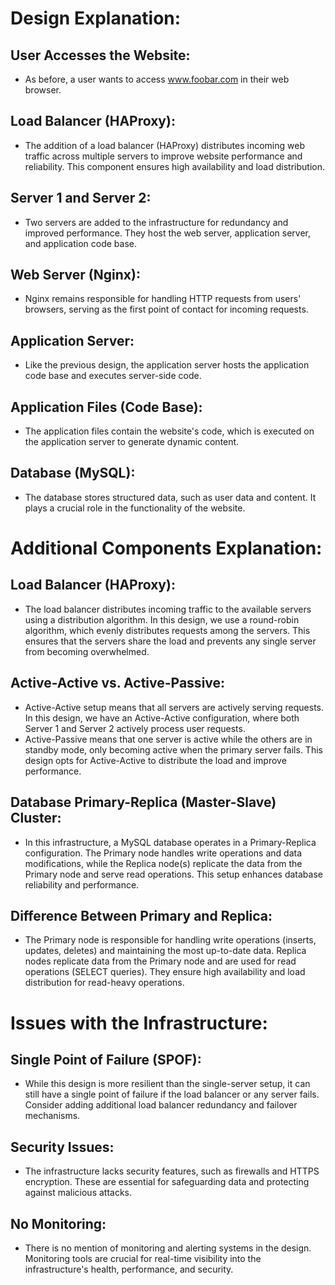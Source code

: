 # Design Explanation:

## User Accesses the Website:

* As before, a user wants to access www.foobar.com in their web browser.

## Load Balancer (HAProxy):

* The addition of a load balancer (HAProxy) distributes incoming web traffic across multiple servers to improve website performance and reliability. This component ensures high availability and load distribution.

## Server 1 and Server 2:

* Two servers are added to the infrastructure for redundancy and improved performance. They host the web server, application server, and application code base.

## Web Server (Nginx):

* Nginx remains responsible for handling HTTP requests from users' browsers, serving as the first point of contact for incoming requests.

## Application Server:

* Like the previous design, the application server hosts the application code base and executes server-side code.

## Application Files (Code Base):

* The application files contain the website's code, which is executed on the application server to generate dynamic content.

## Database (MySQL):

* The database stores structured data, such as user data and content. It plays a crucial role in the functionality of the website.

# Additional Components Explanation:

## Load Balancer (HAProxy): 

* The load balancer distributes incoming traffic to the available servers using a distribution algorithm. In this design, we use a round-robin algorithm, which evenly distributes requests among the servers. This ensures that the servers share the load and prevents any single server from becoming overwhelmed.

## Active-Active vs. Active-Passive:

* Active-Active setup means that all servers are actively serving requests. In this design, we have an Active-Active configuration, where both Server 1 and Server 2 actively process user requests.
* Active-Passive means that one server is active while the others are in standby mode, only becoming active when the primary server fails. This design opts for Active-Active to distribute the load and improve performance.

## Database Primary-Replica (Master-Slave) Cluster:

* In this infrastructure, a MySQL database operates in a Primary-Replica configuration. The Primary node handles write operations and data modifications, while the Replica node(s) replicate the data from the Primary node and serve read operations. This setup enhances database reliability and performance.

## Difference Between Primary and Replica:

* The Primary node is responsible for handling write operations (inserts, updates, deletes) and maintaining the most up-to-date data.
Replica nodes replicate data from the Primary node and are used for read operations (SELECT queries). They ensure high availability and load distribution for read-heavy operations.

# Issues with the Infrastructure:

## Single Point of Failure (SPOF):

* While this design is more resilient than the single-server setup, it can still have a single point of failure if the load balancer or any server fails. Consider adding additional load balancer redundancy and failover mechanisms.

## Security Issues:

* The infrastructure lacks security features, such as firewalls and HTTPS encryption. These are essential for safeguarding data and protecting against malicious attacks.

## No Monitoring:

* There is no mention of monitoring and alerting systems in the design. Monitoring tools are crucial for real-time visibility into the infrastructure's health, performance, and security.
